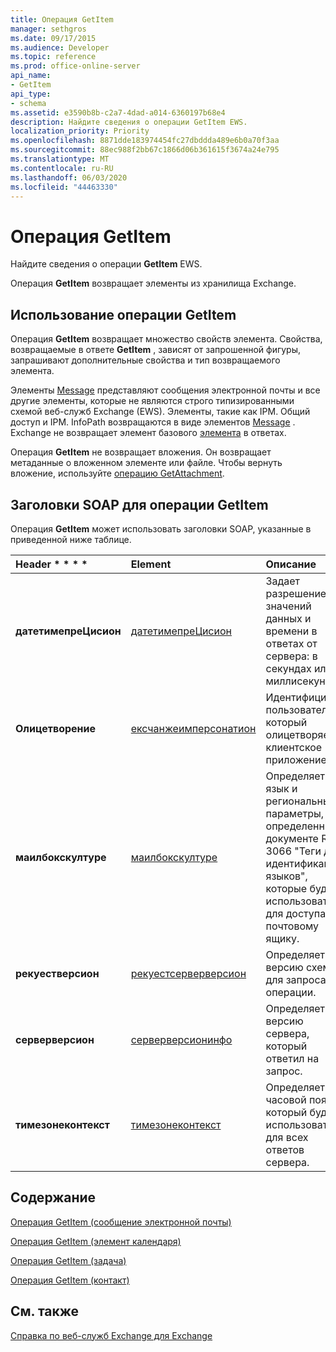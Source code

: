```yaml
---
title: Операция GetItem
manager: sethgros
ms.date: 09/17/2015
ms.audience: Developer
ms.topic: reference
ms.prod: office-online-server
api_name:
- GetItem
api_type:
- schema
ms.assetid: e3590b8b-c2a7-4dad-a014-6360197b68e4
description: Найдите сведения о операции GetItem EWS.
localization_priority: Priority
ms.openlocfilehash: 8871dde183974454fc27dbddda489e6b0a70f3aa
ms.sourcegitcommit: 88ec988f2bb67c1866d06b361615f3674a24e795
ms.translationtype: MT
ms.contentlocale: ru-RU
ms.lasthandoff: 06/03/2020
ms.locfileid: "44463330"
---
```

# <a name="getitem-operation"></a>Операция GetItem

Найдите сведения о операции **GetItem** EWS. 
  
Операция **GetItem** возвращает элементы из хранилища Exchange. 
  
## <a name="using-the-getitem-operation"></a>Использование операции GetItem

Операция **GetItem** возвращает множество свойств элемента. Свойства, возвращаемые в ответе **GetItem** , зависят от запрошенной фигуры, запрашивают дополнительные свойства и тип возвращаемого элемента. 
  
Элементы [Message](message-ex15websvcsotherref.md) представляют сообщения электронной почты и все другие элементы, которые не являются строго типизированными схемой веб-служб Exchange (EWS). Элементы, такие как IPM. Общий доступ и IPM. InfoPath возвращаются в виде элементов [Message](message-ex15websvcsotherref.md) . Exchange не возвращает элемент базового [элемента](item.md) в ответах. 
  
Операция **GetItem** не возвращает вложения. Он возвращает метаданные о вложенном элементе или файле. Чтобы вернуть вложение, используйте [операцию GetAttachment](getattachment-operation.md).
  
## <a name="getitem-operation-soap-headers"></a>Заголовки SOAP для операции GetItem

Операция **GetItem** может использовать заголовки SOAP, указанные в приведенной ниже таблице. 
  
|Header * * * *|****Element****|****Описание****|
|:-----|:-----|:-----|
|**датетимепреЦисион** <br/> |[датетимепреЦисион](datetimeprecision.md) <br/> |Задает разрешение значений данных и времени в ответах от сервера: в секундах или в миллисекундах.  <br/> |
|**Олицетворение** <br/> |[ексчанжеимперсонатион](exchangeimpersonation.md) <br/> |Идентифицирует пользователя, который олицетворяет клиентское приложение.  <br/> |
|**маилбокскултуре** <br/> |[маилбокскултуре](mailboxculture.md) <br/> |Определяет язык и региональные параметры, определенные в документе RFC 3066 "Теги для идентификации языков", которые будут использоваться для доступа к почтовому ящику.  <br/> |
|**рекуестверсион** <br/> |[рекуестсерверверсион](requestserverversion.md) <br/> |Определяет версию схемы для запроса операции.  <br/> |
|**серверверсион** <br/> |[серверверсионинфо](serverversioninfo.md) <br/> |Определяет версию сервера, который ответил на запрос.  <br/> |
|**тимезонеконтекст** <br/> |[тимезонеконтекст](timezonecontext.md) <br/> |Определяет часовой пояс, который будет использоваться для всех ответов сервера.  <br/> |
   
## <a name="in-this-section"></a>Содержание

[Операция GetItem (сообщение электронной почты)](getitem-operation-email-message.md)
  
[Операция GetItem (элемент календаря)](getitem-operation-calendar-item.md)
  
[Операция GetItem (задача)](getitem-operation-task.md)
  
[Операция GetItem (контакт)](getitem-operation-contact.md)
  
## <a name="see-also"></a>См. также



[Справка по веб-служб Exchange для Exchange](ews-reference-for-exchange.md)

